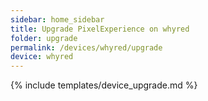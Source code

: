 ```yaml
---
sidebar: home_sidebar
title: Upgrade PixelExperience on whyred
folder: upgrade
permalink: /devices/whyred/upgrade
device: whyred
---
```

{% include templates/device_upgrade.md %}

